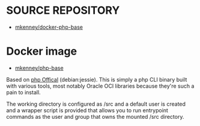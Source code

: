 # SOURCE REPOSITORY

* [mkenney/docker-php-base](https://github.com/mkenney/docker-php-base)

# Docker image

* [mkenney/php-base](https://hub.docker.com/r/mkenney/php-base/)

Based on [php Offical](https://hub.docker.com/_/php/) (debian:jessie). This is simply a php CLI binary built with various tools, most notably Oracle OCI libraries because they're such a pain to install.

The working directory is configured as /src and a default user is created and a wrapper script is provided that allows you to run entrypoint commands as the user and group that owns the mounted /src directory.
